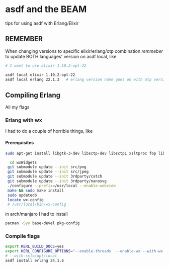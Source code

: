 # asdf and the BEAM

tips for using asdf with Erlang/Elixir

## REMEMBER

When changing versions to specific elixir/erlang/otp combination *remmeber* to update BOTH languages' version on asdf local, like

``` bash
# I want to use elixir 1.10.2-opt-22

asdf local elixir 1.10.2-opt-22
asdf local erlang 22.1.3   # erlang version name goes on with otp version
```

## Compiling Erlang

All my flags

### Erlang with wx

I had to do a couple  of horrible things, like

#### Prerequisites

``` bash
sudo apt-get install libgtk-3-dev libsctp-dev libsctp1 xsltproc fop libxml2-utils libglu1-mesa-dev libopengl-dev
```

``` bash
  cd wxWidgets
 git submodule update --init src/png
 git submodule update --init src/jpeg
 git submodule update --init 3rdparty/catch
 git submodule update --init 3rdparty/nanosvg
 ./configure --prefix=/usr/local --enable-webview 
 make && sudo make install
 sudo updatedb
 locate wx-config
 # /usr/local/bin/wx-config
```

in arch/manjaro I had to install

``` bash
pacman -Syy base-devel pkg-config
```

### Compile flags

``` bash
export KERL_BUILD_DOCS=yes
export KERL_CONFIGURE_OPTIONS="--enable-threads  --enable-wx --with-wx-config=/usr/local/bin/wx-config --enable-sctp --enable-smp-support"
# --with-ssl=/opt/local
asdf install erlang 24.1.6
```
